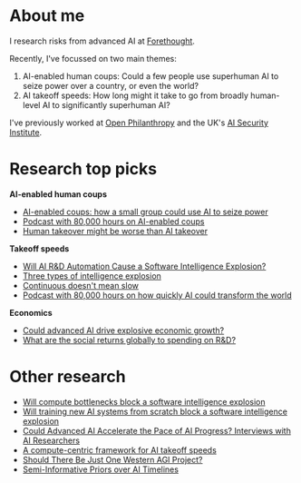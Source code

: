 # About me

I research risks from advanced AI at [Forethought](https://www.forethought.org/).

Recently, I've focussed on two main themes:
1. AI-enabled human coups: Could a few people use superhuman AI to seize power over a country, or even the world?  
2. AI takeoff speeds: How long might it take to go from broadly human-level AI to significantly superhuman AI?

I've previously worked at [Open Philanthropy](https://www.openphilanthropy.org/) and the UK's [AI Security Institute](https://www.aisi.gov.uk/). 

# Research top picks
**AI-enabled human coups**
- [AI-enabled coups: how a small group could use AI to seize power](https://www.forethought.org/research/ai-enabled-coups-how-a-small-group-could-use-ai-to-seize-power)
- [Podcast with 80,000 hours on AI-enabled coups]()
- [Human takeover might be worse than AI takeover](https://www.lesswrong.com/posts/FEcw6JQ8surwxvRfr/human-takeover-might-be-worse-than-ai-takeover)

**Takeoff speeds**
- [Will AI R&D Automation Cause a Software Intelligence Explosion?](https://www.forethought.org/research/will-ai-r-and-d-automation-cause-a-software-intelligence-explosion)
- [Three types of intelligence explosion](https://www.forethought.org/research/three-types-of-intelligence-explosion)
- [Continuous doesn't mean slow](https://www.planned-obsolescence.org/continuous-doesnt-mean-slow/)
- [Podcast with 80,000 hours on how quickly AI could transform the world](https://80000hours.org/podcast/episodes/tom-davidson-how-quickly-ai-could-transform-the-world/)
  

**Economics**
- [Could advanced AI drive explosive economic growth?](https://www.openphilanthropy.org/research/could-advanced-ai-drive-explosive-economic-growth/)
- [What are the social returns globally to spending on R&D?](https://www.openphilanthropy.org/research/social-returns-to-productivity-growth/)


# Other research
- [Will compute bottlenecks block a software intelligence explosion](https://www.lesswrong.com/posts/XDF6ovePBJf6hsxGj/will-compute-bottlenecks-prevent-a-software-intelligence-1)
- [Will training new AI systems from scratch block a software intelligence explosion](https://www.forethought.org/research/will-the-need-to-retrain-ai-models)
- [Could Advanced AI Accelerate the Pace of AI Progress? Interviews with AI Researchers](https://www.forethought.org/research/could-advanced-ai-accelerate-the-pace-of-ai-progress-interviews-with-ai)
- [A compute-centric framework for AI takeoff speeds](https://www.openphilanthropy.org/research/what-a-compute-centric-framework-says-about-takeoff-speeds/)
- [Should There Be Just One Western AGI Project?](https://www.forethought.org/research/should-there-be-just-one-western-agi-project)
- [Semi-Informative Priors over AI Timelines](https://www.openphilanthropy.org/research/report-on-semi-informative-priors/)
  
